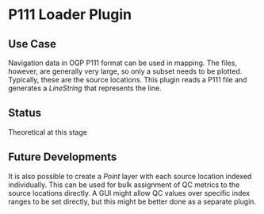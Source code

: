 # P111 Loader Plugin

## Use Case
Navigation data in OGP P111 format can be used in mapping. The files, however, are generally very large, so only a subset needs to be plotted. Typically, these are the source locations. This plugin reads a P111 file and generates a _LineString_ that represents the line. 

## Status
Theoretical at this stage

## Future Developments
It is also possible to create a _Point_ layer with each source location indexed individually. This can be used for bulk assignment of QC metrics to the source locations  directly. A GUI might allow QC values over specific index ranges to be set directly, but this might be better done as a separate plugin.

